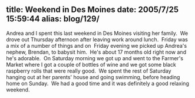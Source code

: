 title: Weekend in Des Moines
date: 2005/7/25 15:59:44
alias: blog/129/
---
Andrea and I spent this last weekend in Des Moines visiting her family.  We drove out Thursday afternoon after leaving work around lunch.  Friday was a mix of a number of things and on  Friday evening we picked up Andrea's nephew, Brendan, to babysit him.  He's about 17 months old right now and he's adorable.  On Saturday morning we got up and went to the Farmer's Market where I got a couple of bottles of wine and we got some black raspberry rolls that were really good.  We spent the rest of Saturday hanging out at her parents' house and going swimming, before heading home on Sunday.  We had a good time and it was definitely a good relaxing weekend. 